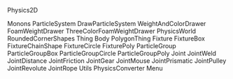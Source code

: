 ﻿Physics2D

Monons
	ParticleSystem
	DrawParticleSystem
		WeightAndColorDrawer
		FoamWeightDrawer
		ThreeColorFoamWeightDrawer
	PhysicsWorld
	RoundedCornerShapes
	Thing
		Body
		PolygonThing
			Fixture
				FixtureBox
				FixtureChainShape
				FixtureCircle
				FixturePoly
			ParticleGroup
				ParticleGroupBox
				ParticleGroupCircle
				ParticleGroupPoly
		Joint
			JointWeld
			JointDistance
			JointFriction
			JointGear
			JointMouse
			JointPrismatic
			JointPulley
			JointRevolute
			JointRope
	Utils
		PhysicsConverter
		Menu